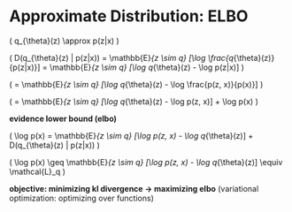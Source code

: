 # Approximate Distribution: ELBO

\( q_{\theta}(z) \approx p(z|x) \)

\( D(q_{\theta}(z) \| p(z|x)) = \mathbb{E}_{z \sim q} [\log \frac{q_{\theta}(z)}{p(z|x)}] = \mathbb{E}_{z \sim q} [\log q_{\theta}(z) - \log p(z|x)] \)

\( = \mathbb{E}_{z \sim q} [\log q_{\theta}(z) - \log \frac{p(z, x)}{p(x)}] \)

\( = \mathbb{E}_{z \sim q} [\log q_{\theta}(z) - \log p(z, x)] + \log p(x) \)

**evidence lower bound (elbo)**

\( \log p(x) = \mathbb{E}_{z \sim q} [\log p(z, x) - \log q_{\theta}(z)] + D(q_{\theta}(z) \| p(z|x)) \)

\( \log p(x) \geq \mathbb{E}_{z \sim q} [\log p(z, x) - \log q_{\theta}(z)] \equiv \mathcal{L}_q \)

**objective: minimizing kl divergence → maximizing elbo** (variational optimization: optimizing over functions)